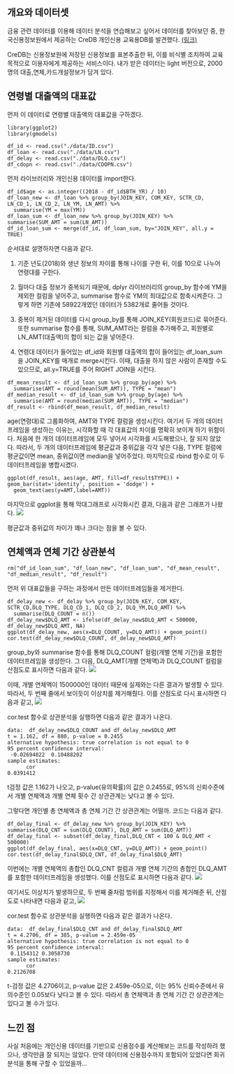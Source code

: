 ## 개요와 데이터셋

금융 관련 데이터를 이용해 데이터 분석을 연습해보고 싶어서 데이터를 찾아보던 중, 
한국신용정보원에서 제공하는 CreDB 개인신용 교육용DB를 발견했다. [(링크)](https://www.findatamall.or.kr/fsec/dataProd/generalDataProdDetail.do?cmnx=44&goods_id=dafb9c70-ba89-11ea-9d5e-2d76f6f19fec)

CreDB는 신용정보원에 저장된 신용정보를 표본추출한 뒤, 
이를 비식별 조치하여 교육 목적으로 이용자에게 제공하는 서비스이다. 
내가 받은 데이터는 light 버전으로, 2000명의 대출,연체,카드개설정보가 담겨 있다.

## 연령별 대출액의 대표값

먼저 이 데이터로 연령별 대출액의 대표값을 구하겠다.

``` library(dplyr)
library(ggplot2)
library(gmodels)

df_id <- read.csv("./data/ID.csv")
df_loan <- read.csv("./data/LN.csv")
df_delay <- read.csv("./data/DLQ.csv")
df_cdopn <- read.csv("./data/CDOPN.csv")
```

먼저 라이브러리와 개인신용 데이터를 import한다.

```
df_id$age <- as.integer((2018 - df_id$BTH_YR) / 10)
df_loan_new <- df_loan %>% group_by(JOIN_KEY, COM_KEY, SCTR_CD, LN_CD_1, LN_CD_2, LN_YM, LN_AMT) %>%
  summarise(YM = max(YM))
df_loan_sum <- df_loan_new %>% group_by(JOIN_KEY) %>% summarise(SUM_AMT = sum(LN_AMT))
df_id_loan_sum <- merge(df_id, df_loan_sum, by="JOIN_KEY", all.y = TRUE)
```

순서대로 설명하자면 다음과 같다.
1. 기준 년도(2018)와 생년 정보의 차이를 통해 나이를 구한 뒤, 이를 10으로 나누어 연령대를 구한다.


2. 월마다 대출 정보가 중복되기 때문에, dplyr 라이브러리의 group_by 함수에 YM을 제외한 컬럼을 넣어주고,
summarise 함수로 YM의 최대값으로 함축시켜준다. 그렇게 하면 기존에 58922개였던 데이터가 5382개로 줄어들 것이다.
   

3. 중복이 제거된 데이터를 다시 group_by를 통해 JOIN_KEY(회원코드)로 묶어준다. 또한 summarise 함수를 통해,
SUM_AMT라는 컬럼을 추가해주고, 회원별로 LN_AMT(대출액)의 합이 되는 값을 넣어준다.
   

4. 연령대 데이터가 들어있는 df_id와 회원별 대출액의 합이 들어있는 df_loan_sum을 JOIN_KEY를 매개로 merge시킨다.
이때, 대출을 하지 않은 사람이 존재할 수도 있으므로, all.y=TRUE를 주어 RIGHT JOIN을 시킨다.
   

``` 
df_mean_result <- df_id_loan_sum %>% group_by(age) %>%
  summarise(AMT = round(mean(SUM_AMT)), TYPE = "mean")
df_median_result <- df_id_loan_sum %>% group_by(age) %>%
  summarise(AMT = round(median(SUM_AMT)), TYPE = "median")
df_result <- rbind(df_mean_result, df_median_result)
```

age(연령대)로 그룹화하여, AMT와 TYPE 컬럼을 생성시킨다. 
여기서 두 개의 데이터프레임을 생성하는 이유는, 시각화할 때 각 대표값의 차이를 명확히 보이게 하기 위함이다.
처음에 한 개의 데이터프레임에 모두 넣어서 시각화를 시도해봤으나, 잘 되지 않았다. 
따라서, 두 개의 데이터프레임에 평균값과 중위값을 각각 넣은 다음, TYPE 컬럼에 평균값이면 mean, 중위값이면 median을 넣어주었다.
마지막으로 rbind 함수로 이 두 데이터프레임을 병합시켰다.

```
ggplot(df_result, aes(age, AMT, fill=df_result$TYPE)) + geom_bar(stat='identity', position = 'dodge') +
  geom_text(aes(y=AMT,label=AMT))
```

마지막으로 ggplot을 통해 막대그래프로 시각화시킨 결과, 다음과 같은 그래프가 나왔다.
![](https://github.com/MountainNine/bank-data-practice/blob/master/picture/df_result.png)

평균값과 중위값의 차이가 꽤나 크다는 점을 볼 수 있다.

## 연체액과 연체 기간 상관분석

```
rm("df_id_loan_sum", "df_loan_new", "df_loan_sum", "df_mean_result", "df_median_result", "df_result")
```

먼저 위 대표값들을 구하는 과정에서 만든 데이터프레임들을 제거한다.

```
df_delay_new <- df_delay %>% group_by(JOIN_KEY, COM_KEY, SCTR_CD,DLQ_TYPE, DLQ_CD_1, DLQ_CD_2, DLQ_YM,DLQ_AMT) %>%
  summarise(DLQ_COUNT = n())
df_delay_new$DLQ_AMT <- ifelse(df_delay_new$DLQ_AMT < 500000, df_delay_new$DLQ_AMT, NA)
ggplot(df_delay_new, aes(x=DLQ_COUNT, y=DLQ_AMT)) + geom_point()
cor.test(df_delay_new$DLQ_COUNT, df_delay_new$DLQ_AMT)
```
group_by와 summarise 함수를 통해 DLQ_COUNT 컬럼(개별 연체 기간)을 포함한 데이터프레임을 생성한다.
그 다음, DLQ_AMT(개별 연체액)과 DLQ_COUNT 컬럼을 산점도로 표시하면 다음과 같다.
![](https://github.com/MountainNine/bank-data-practice/blob/master/picture/scatter01.png)

이때, 개별 연체액이 1500000인 데이터 때문에 실제와는 다른 결과가 발생할 수 있다.
따라서, 두 번째 줄에서 보이듯이 이상치를 제거해줬다.
이를 산점도로 다시 표시하면 다음과 같고,
![](https://github.com/MountainNine/bank-data-practice/blob/master/picture/scatter02.png)

cor.test 함수로 상관분석을 실행하면 다음과 같은 결과가 나온다.

```
data:  df_delay_new$DLQ_COUNT and df_delay_new$DLQ_AMT
t = 1.162, df = 880, p-value = 0.2455
alternative hypothesis: true correlation is not equal to 0
95 percent confidence interval:
 -0.02694022  0.10488202
sample estimates:
      cor 
0.0391412 
```

t검정 값은 1.162가 나오고, p-value(유의확률)의 값은 0.2455로, 95%의 신뢰수준에서 개별 연체액과 개별 연체 횟수 간 상관관계는 낮다고 볼 수 있다.

그렇다면 개인별 총 연체액과 총 연체 기간 간 상관관계는 어떨까. 코드는 다음과 같다.

```
df_delay_final <- df_delay_new %>% group_by(JOIN_KEY) %>% summarise(DLQ_CNT = sum(DLQ_COUNT), DLQ_AMT = sum(DLQ_AMT))
df_delay_final <- subset(df_delay_final,DLQ_CNT < 100 & DLQ_AMT < 500000)
ggplot(df_delay_final, aes(x=DLQ_CNT, y=DLQ_AMT)) + geom_point()
cor.test(df_delay_final$DLQ_CNT, df_delay_final$DLQ_AMT)
```
이번에는 개별 연체액의 총합인 DLQ_CNT 컬럼과 개별 연체 기간의 총합인 DLQ_AMT를 포함한 데이터프레임을 생성했다.
이를 산점도로 표시하면 다음과 같다.
![](https://github.com/MountainNine/bank-data-practice/blob/master/picture/scatter03.png)

여기서도 이상치가 발생하므로, 두 번째 줄처럼 범위를 지정해서 이를 제거해준 뒤, 산점도로 나타내면 다음과 같고,
![](https://github.com/MountainNine/bank-data-practice/blob/master/picture/scatter04.png)

cor.test 함수로 상관분석을 실행하면 다음과 같은 결과가 나온다.
```
data:  df_delay_final$DLQ_CNT and df_delay_final$DLQ_AMT
t = 4.2706, df = 385, p-value = 2.459e-05
alternative hypothesis: true correlation is not equal to 0
95 percent confidence interval:
 0.1154312 0.3058730
sample estimates:
      cor 
0.2126708 
```
t-검정 값은 4.2706이고, p-value 값은 2.459e-05으로, 이는 95% 신뢰수준에서 유의수준인 0.05보다 낮다고 볼 수 있다.
따라서 총 연체액과 총 연체 기간 간 상관관계는 있다고 볼 수가 있다.

## 느낀 점

사실 처음에는 개인신용 데이터를 기반으로 신용점수를 계산해보는 코드를 작성하려 했으나, 생각만큼 잘 되지는 않았다.
만약 데이터에 신용점수까지 포함되어 있었다면 회귀분석을 통해 구할 수 있었을까...